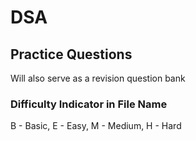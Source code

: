 # DSA
## Practice Questions 
Will also serve as a revision question bank 
### Difficulty Indicator in File Name 
B - Basic, E - Easy, M - Medium, H - Hard
